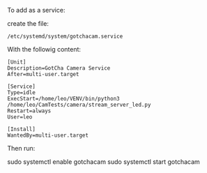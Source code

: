 To add as a service:

create the file: 

```
/etc/systemd/system/gotchacam.service
```

With the followig content:

```
[Unit]
Description=GotCha Camera Service
After=multi-user.target

[Service]
Type=idle
ExecStart=/home/leo/VENV/bin/python3 /home/leo/CamTests/camera/stream_server_led.py
Restart=always
User=leo

[Install]
WantedBy=multi-user.target

```

Then run:

sudo systemctl enable gotchacam
sudo systemctl start gotchacam

